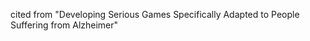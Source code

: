 <!-- META
{"title":"The picture superiority effect in patients with Alzheimer’s disease and mild cognitive impairment","link":"https://www.ncbi.nlm.nih.gov/pmc/articles/PMC2763351/#:~:text=The%20results%20confirmed%20that%20the,similar%20across%20the%20three%20groups.","media":"academic","tags":["dementia","interface","ui"],"short":{"en":"\"aging can cause difficulties to find objects in visually complex scenes\"","ja":"\"加齢により、視覚的に複雑なシーンで対象物を見つけることが困難になることがある。\""},"importance":2,"hasPage":true,"createdAt":1720943905.387,"updatedAt":1720943905.387}
META -->

cited from "Developing Serious Games Specifically Adapted to People Suffering from Alzheimer"